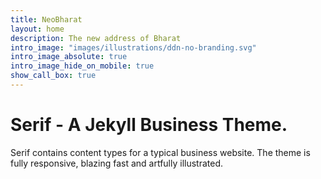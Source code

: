 ```yaml
---
title: NeoBharat
layout: home
description: The new address of Bharat
intro_image: "images/illustrations/ddn-no-branding.svg"
intro_image_absolute: true
intro_image_hide_on_mobile: true
show_call_box: true
---
```


# Serif - A Jekyll Business Theme.

Serif contains content types for a typical business website. The theme is fully responsive, blazing fast and artfully illustrated.
